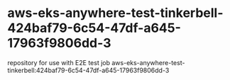 # aws-eks-anywhere-test-tinkerbell-424baf79-6c54-47df-a645-17963f9806dd-3
repository for use with E2E test job aws-eks-anywhere-test-tinkerbell:424baf79-6c54-47df-a645-17963f9806dd-3
